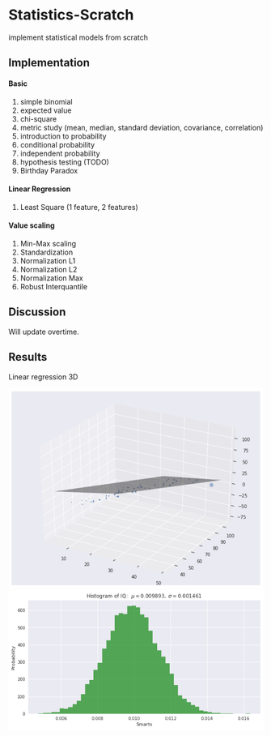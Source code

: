 # Statistics-Scratch
implement statistical models from scratch

## Implementation

#### Basic
 1. simple binomial
 2. expected value
 3. chi-square
 4. metric study (mean, median, standard deviation, covariance, correlation)
 5. introduction to probability
 6. conditional probability
 7. independent probability
 8. hypothesis testing (TODO)
 9. Birthday Paradox

#### Linear Regression
 1. Least Square (1 feature, 2 features)

#### Value scaling
 1. Min-Max scaling
 2. Standardization
 3. Normalization L1
 4. Normalization L2
 5. Normalization Max
 6. Robust Interquantile



## Discussion

Will update overtime.

## Results

Linear regression 3D

![alt text](results/linear3d.png)
![alt text](results/scaling.png)
